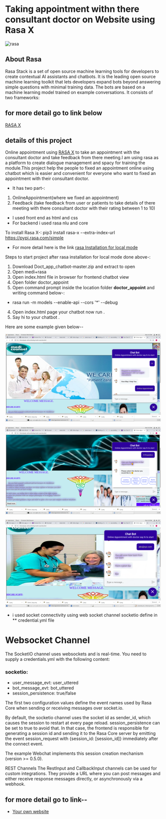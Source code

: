 # Taking appointment withn there consultant doctor on Website using Rasa X 

![rasa](https://d2z6c3c3r6k4bx.cloudfront.net/uploads/event/logo/1077848/2ed953fb073b5e91df6a2e4e10b20578.png)

## About Rasa

Rasa Stack is a set of open source machine learning tools for developers to create contextual AI assistants and chatbots. It is the leading open source machine learning toolkit that lets developers expand bots beyond answering simple questions with minimal training data. The bots are based on a machine learning model trained on example conversations. It consists of two frameworks:

## for more detail go to link below
[RASA X](https://rasa.com/docs/rasa/user-guide/installation/)


## details of this project

Online appointment using [RASA X](https://rasa.com/docs/rasa/user-guide/installation/) to take an appointment with the consultant doctor and take feedback from there meeting.I am using  rasa as a platform to create dialogue management and spacy for training the module.This project help the people to fixed an appointment online using chatbot which is easier and convenient for everyone who want to fixed an appointment with their consultant doctor. 

* It has two part-:
1. OnlineAppointment(where we fixed an appointment)
2. Feedback (take feedback from user or patients to take details of there meeting with there consultant doctor with their rating between 1 to 10)

* I used front end as html and css
* For backend i used rasa nlu and core

To install Rasa X-:
pip3 install rasa-x --extra-index-url https://pypi.rasa.com/simple
* For more detail here is the link [rasa Installation for local mode](https://rasa.com/docs/rasa-x/installation-and-setup/install/local-mode)

Steps to start project after rasa installation for local mode done above-:
1. Download Doct_app_chatbot-master.zip  and extract to open 
2. Open medi+rasa 
3. Open index.html file in browser for frontend chatbot view
4. Open folder doctor_appoint
3. Open command prompt  inside  the location folder  **doctor_appoint** and writing command below-:
* rasa run -m models --enable-api --cors '*' --debug
4. Open index.html page your chatbot now run .
5. Say hi to your chatbot .



Here are some example given below--

![screenshot](https://github.com/MohammadSarfaraz/Doct_app_chatbot/blob/master/medi%20pict/Screenshot%20from%202019-11-13%2014-20-02.png)

![Markdown logo](https://github.com/MohammadSarfaraz/Doct_app_chatbot/blob/master/medi%20pict/Screenshot%20from%202019-11-13%2014-20-22.png)

![Markdown logo](https://github.com/MohammadSarfaraz/Doct_app_chatbot/blob/master/medi%20pict/Screenshot%20from%202019-11-13%2014-40-11.png)

* i used socket connectivity using web socket channel  socketio define in ** credential.yml file

# Websocket Channel
The SocketIO channel uses websockets and is real-time. You need to supply a credentials.yml with the following content:

### socketio:
  * user_message_evt: user_uttered
  * bot_message_evt: bot_uttered
  * session_persistence: true/false
  
The first two configuration values define the event names used by Rasa Core when sending or receiving messages over socket.io.

By default, the socketio channel uses the socket id as sender_id, which causes the session to restart at every page reload. session_persistence can be set to true to avoid that. In that case, the frontend is responsible for generating a session id and sending it to the Rasa Core server by emitting the event session_request with {session_id: [session_id]} immediately after the connect event.

The example Webchat implements this session creation mechanism (version >= 0.5.0).

REST Channels
The RestInput and CallbackInput channels can be used for custom integrations. They provide a URL where you can post messages and either receive response messages directly, or asynchronously via a webhook.

## for more detail go to link--
 * [Your own website](https://rasa.com/docs/rasa/user-guide/connectors/your-own-website/)




